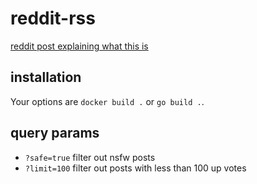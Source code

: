 reddit-rss
==========

[reddit post explaining what this is](https://www.reddit.com/r/rss/comments/fvg3ed/i_built_a_better_rss_feed_for_reddit/)

## installation
Your options are `docker build .` or `go build .`.

## query params
- `?safe=true` filter out nsfw posts
- `?limit=100` filter out posts with less than 100 up votes
